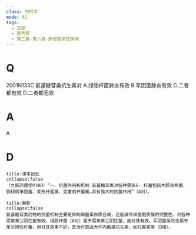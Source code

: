 ```yaml
---
class: 内科学
mode: A1
tags:
  - 真题
  - 医考帮
  - 第二篇-第六章-肺部感染性疾病
---
```


# Q
2001N133C 氨基糖苷类抗生素对
A.绿脓杆菌肺炎有效
B.军团菌肺炎有效
C.二者都有效
D.二者都无效

# A
A
# D
```ad-note
title:课本出处
collapse:false
（九版药理学P388）“一、抗菌作用和机制 氨基糖苷类对各种需氧G- 杆菌包括大肠埃希菌、铜绿假单胞菌、变形杆菌属、克雷伯杆菌属…具有强大的抗菌作用”（A对）。
```

```ad-summary
title:解析
collapse:false
氨基糖苷类药物的抗菌机制主要是抑制细菌蛋白质合成，还能破坏细菌胞质膜的完整性，对各种需氧革兰阴性菌有效，绿脓杆菌（A对）属于需氧革兰阴性菌，故对其有效。军团菌虽然也属于革兰阴性杆菌，但对其效果不好，其治疗首选大环内酯类抗生素，如红霉素等（B错）。
```


